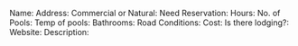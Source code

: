 Name:
Address:
Commercial or Natural:
Need Reservation:
Hours:
No. of Pools: 
Temp of pools:
Bathrooms:
Road Conditions:
Cost:
Is there lodging?:
Website:
Description: